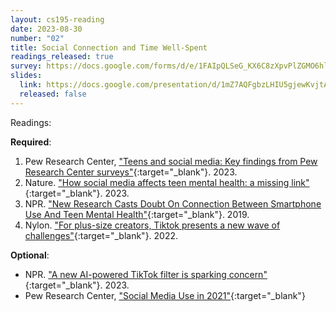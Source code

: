 ```yaml
---
layout: cs195-reading
date: 2023-08-30
number: "02"
title: Social Connection and Time Well-Spent
readings_released: true
survey: https://docs.google.com/forms/d/e/1FAIpQLSeG_KX6C8zXpvPlZGMO6hlaa4nCjTo-JCYhvTyIvVLQgQy6fQ/viewform?usp=sf_link
slides:
  link: https://docs.google.com/presentation/d/1mZ7AQFgbzLHIU5gjewKvjtAzw_pUUJGDbFBryMY6DSU/edit?usp=sharing
  released: false
---
```


<!--**Please fill out the [Weekly Survey 02]({{page.survey}}) by Monday 01/23 11:59pm PT.**-->

Readings:

**Required**:
1. Pew Research Center, ["Teens and social media: Key findings from Pew Research Center surveys"](https://www.pewresearch.org/short-reads/2023/04/24/teens-and-social-media-key-findings-from-pew-research-center-surveys/){:target="\_blank"}. 2023.
2. Nature. ["How social media affects teen mental health: a missing link"](https://www.nature.com/articles/d41586-023-00402-9){:target="\_blank"}. 2023.
3. NPR. ["New Research Casts Doubt On Connection Between Smartphone Use And Teen Mental Health"](https://www.npr.org/2019/08/19/752529380/new-research-casts-doubt-on-connection-between-smartphone-use-and-teen-mental-he){:target="\_blank"}. 2019.
4. Nylon. ["For plus-size creators, Tiktok presents a new wave of challenges"](https://www.nylon.com/life/tiktok-body-positivity-plus-size-creators){:target="\_blank"}. 2022.

**Optional**:
* NPR. ["A new AI-powered TikTok filter is sparking concern"](https://www.npr.org/2023/03/08/1162022249/a-new-ai-powered-tiktok-filter-is-sparking-concern){:target="\_blank"}. 2023.
* Pew Research Center, ["Social Media Use in 2021"](https://www.pewresearch.org/internet/2021/04/07/social-media-use-in-2021/){:target="\_blank"}

